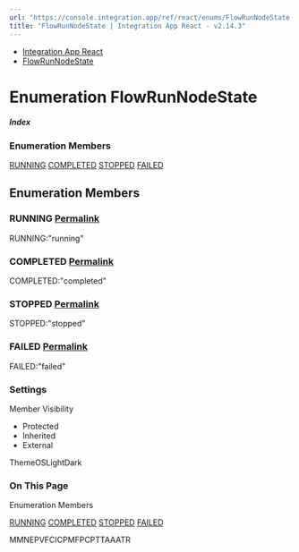 ```yaml
---
url: "https://console.integration.app/ref/react/enums/FlowRunNodeState.html"
title: "FlowRunNodeState | Integration App React - v2.14.3"
---
```


- [Integration App React](https://console.integration.app/ref/react/index.html)
- [FlowRunNodeState](https://console.integration.app/ref/react/enums/FlowRunNodeState.html)

# Enumeration FlowRunNodeState

##### Index

### Enumeration Members

[RUNNING](https://console.integration.app/ref/react/enums/FlowRunNodeState.html#running) [COMPLETED](https://console.integration.app/ref/react/enums/FlowRunNodeState.html#completed) [STOPPED](https://console.integration.app/ref/react/enums/FlowRunNodeState.html#stopped) [FAILED](https://console.integration.app/ref/react/enums/FlowRunNodeState.html#failed)

## Enumeration Members

### RUNNING [Permalink](https://console.integration.app/ref/react/enums/FlowRunNodeState.html\#running)

RUNNING:"running"

### COMPLETED [Permalink](https://console.integration.app/ref/react/enums/FlowRunNodeState.html\#completed)

COMPLETED:"completed"

### STOPPED [Permalink](https://console.integration.app/ref/react/enums/FlowRunNodeState.html\#stopped)

STOPPED:"stopped"

### FAILED [Permalink](https://console.integration.app/ref/react/enums/FlowRunNodeState.html\#failed)

FAILED:"failed"

### Settings

Member Visibility

- Protected
- Inherited
- External

ThemeOSLightDark

### On This Page

Enumeration Members

[RUNNING](https://console.integration.app/ref/react/enums/FlowRunNodeState.html#running) [COMPLETED](https://console.integration.app/ref/react/enums/FlowRunNodeState.html#completed) [STOPPED](https://console.integration.app/ref/react/enums/FlowRunNodeState.html#stopped) [FAILED](https://console.integration.app/ref/react/enums/FlowRunNodeState.html#failed)

MMNEPVFCICPMFPCPTTAAATR